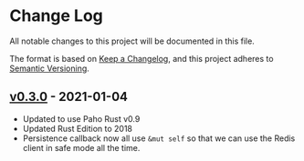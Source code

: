 # Change Log
All notable changes to this project will be documented in this file.

The format is based on [Keep a Changelog](https://keepachangelog.com/en/1.0.0/), and this project adheres to [Semantic Versioning](https://semver.org/spec/v2.0.0.html).

## [v0.3.0](https://github.com/fpagliughi/mqtt.rust.redis/compare/v0.3.0..v0.2.2) - 2021-01-04

- Updated to use Paho Rust v0.9
- Updated Rust Edition to 2018
- Persistence callback now all use `&mut self` so that we can use the Redis client in safe mode all the time.
